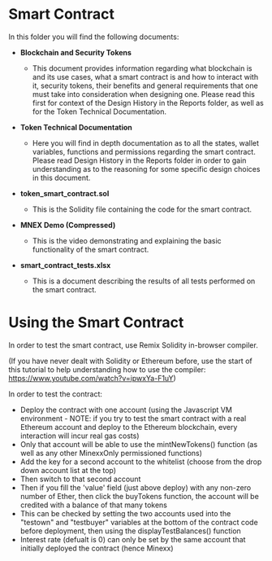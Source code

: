 # Smart Contract

In this folder you will find the following documents:

+ **Blockchain and Security Tokens**
  + This document provides information regarding what blockchain is and its use cases, what a smart contract is and how to interact with it, security tokens, their benefits and general requirements that one must take into consideration when designing one. Please read this first for context of the Design History in the Reports folder, as well as for the Token Technical Documentation.

+ **Token Technical Documentation**
  + Here you will find in depth documentation as to all the states, wallet variables, functions and permissions regarding the smart contract. Please read Design History in the Reports folder in order to gain understanding as to the reasoning for some specific design choices in this document.

+ **token_smart_contract.sol**
  + This is the Solidity file containing the code for the smart contract.

+ **MNEX Demo (Compressed)**
  + This is the video demonstrating and explaining the basic functionality of the smart contract.

+ **smart_contract_tests.xlsx**
  + This is a document describing the results of all tests performed on the smart contract.


# Using the Smart Contract
In order to test the smart contract, use Remix Solidity in-browser compiler.

(If you have never dealt with Solidity or Ethereum before, use the start of this tutorial to help understanding how to use the compiler: https://www.youtube.com/watch?v=ipwxYa-F1uY)

In order to test the contract:
- Deploy the contract with one account (using the Javascript VM environment - NOTE: if you try to test the smart contract with a real Ethereum account and deploy to the Ethereum blockchain, every interaction will incur real gas costs)
- Only that account will be able to use the mintNewTokens() function (as well as any other MinexxOnly permissioned functions)
- Add the key for a second account to the whitelist (choose from the drop down account list at the top)
- Then switch to that second account 
- Then if you fill the 'value' field (just above deploy) with any non-zero number of Ether, then click the buyTokens function, the account will be credited with a balance of that many tokens
- This can be checked by setting the two accounts used into the "testown" and "testbuyer" variables at the bottom of the contract code before deployment, then using the displayTestBalances() function
- Interest rate (defualt is 0) can only be set by the same account that initially deployed the contract (hence Minexx)


